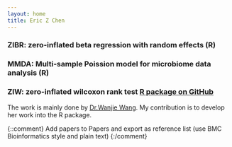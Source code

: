 ```yaml
---
layout: home
title: Eric Z Chen
---
```


### ZIBR: zero-inflated beta regression with random effects (R)

### MMDA: Multi-sample Poission model for microbiome data analysis (R)

### ZIW: zero-inflated wilcoxon rank test [R package on GitHub]()
The work is mainly done by [Dr.Wanjie Wang](http://www-stat.wharton.upenn.edu/~wanjiew/index.html). My contribution is to develop her work into the R package.   


{::comment}
Add papers to Papers and export as reference list (use BMC Bioinformatics style and plain text)
{:/comment}

